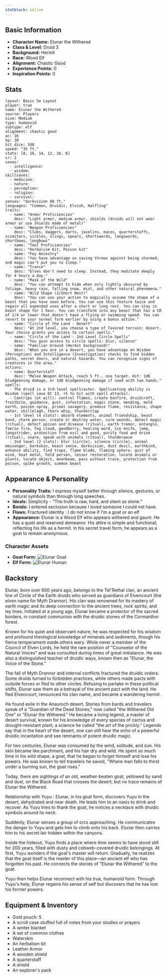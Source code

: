 ```yaml
---
statblock: inline
---
```


## Basic Information

- **Character Name:** Elunar the Withered
- **Class & Level:** Druid 3
- **Background:** Hermit
- **Race:** Wood Elf
- **Alignment:** Chaotic Good
- **Experience Points:** 0
- **Inspiration Points:** 0

## Stats
```statblock
layout: Basic 5e Layout
player: true
name: Elunar the Withered
source: Players
size: Medium
type: humanoid
subtype: elf
alignment: chaotic good
ac: 16
hp: 30
hit_dice: 3d8
speed: "35 ft."
stats: [8, 16, 14, 12, 16, 8]
cr: 2
saves:
  - intelligence: ­
  - wisdom: ­
skillsaves:
  - medicine: ­
  - nature: ­
  - perception: ­
  - religion: ­
  - survival: ­
senses: "darkvision 60 ft."
languages: "Common, Druidic, Elvish, Halfling"
traits:
  - name: "Armor Proficiencies"
    desc: "Light armor, medium armor, shields (druids will not wear armor or use shields made of metal)"
  - name: "Weapon Proficiencies"
    desc: "Clubs, daggers, darts, javelins, maces, quarterstaffs, scimitars, sickles, slings, spears, shortswords, longswords, shortbows, longbows"
  - name: "Tool Proficiencies"
    desc: "Herbalism Kit, Poison kit"
  - name: "Fey Ancestry"
    desc: "You have advantage on saving throws against being charmed, and magic can't put you to sleep."
  - name: "Trance"
    desc: "Elves don't need to sleep. Instead, they meditate deeply for 4 hours a day."
  - name: "Mask of the Wild"
    desc: "You can attempt to hide when only lightly obscured by foliage, heavy rain, falling snow, mist, and other natural phenomena."
  - name: "Wild Shape (2/Short Rest)"
    desc: "You can use your action to magically assume the shape of a beast that you have seen before. You can use this feature twice and regain all expended uses after a short or long rest. You can stay in beast shape for 1 hour. You can transform into any beast that has a CR of 1/4 or lower that doesn't have a flying or swimming speed. You can revert to your normal form earlier by using a bonus action."
  - name: "Circle of the Land - Desert"
    desc: "At 2nd level, you choose a type of favored terrain: desert. Your choice grants you access to certain spells."
  - name: "Circle of the Land - 2nd Level Circle Spells"
    desc: "You gain access to circle spells: blur, silence"
  - name: "Familiar Ground (Hermit background)"
    desc: "When you are in a desert, you have advantage on Wisdom (Perception) and Intelligence (Investigation) checks to find hidden paths, secret doors, and natural hazards. You can recognize signs of creatures in the area."
actions:
  - name: Quarterstaff
    desc: "Melee Weapon Attack, reach 5 ft., one target. Hit: 1d6 bludgeoning damage, or 1d8 bludgeoning damage if used with two hands."
spells:
  - The druid is a 3rd-level spellcaster. Spellcasting ability is Wisdom (spell save DC 13, +5 to hit with spell attacks).
  - Cantrips (at will): control flames, create bonfire, druidcraft, frostbite, guidance, gust, infestation, magic stone, mending, mold earth, poison spray, primal savagery, produce flame, resistance, shape water, shillelagh, thorn whip, thunderclap
  - 1st level (4 slots): absorb elements, animal friendship, beast bond, charm person, create or destroy water, cure wounds, detect magic (ritual), detect poison and disease (ritual), earth tremor, entangle, faerie fire, fog cloud, goodberry, healing word, ice knife, jump, longstrider, protection from evil and good, purify food and drink (ritual), snare, speak with animals (ritual), thunderwave
  - 2nd level (2 slots): blur (circle), silence (circle), animal messenger, barkskin, beast sense, darkvision, dust devil, earthbind, enhance ability, find traps, flame blade, flaming sphere, gust of wind, heat metal, hold person, lesser restoration, locate animals or plants, locate object, moonbeam, pass without trace, protection from poison, spike growth, summon beast
```


## Appearance & Personality

- **Personality Traits:** I express myself better through silence, gestures, or natural symbols than through long speeches.
- **Ideals:** Simplicity - "The truth is raw, hard, and silent as stone."
- **Bonds:** I entered seclusion because I loved someone I could not have.
- **Flaws:** Fractured identity : I do not know if I'm a goat or an elf
- **Appearance:** Elunar is a Wood Elf who appears withered and gaunt. He has a quiet and reserved demeanor. His attire is simple and functional, reflecting his life as a hermit. In his secret travel form, he appears as a goat to remain anonymous.

### Character Assets
- **Goat Form:** ![Elunar Goat](../Assets/Elunar%20goat.png)
- **Elf Form:** ![Elunar Human](../Assets/Elunar%20human.png)


## Backstory

Elunar, born over 600 years ago, belongs to the Tel'Rethal clan, an ancient line of Circle of the Earth druids who served as guardians of Elvencourt (the elven name for Myth Drannor). His clan was renowned for its mastery of earth magic and its deep connection to the ancient trees, rock spirits, and ley lines. Initiated at a young age, Elunar became a protector of the sacred borders, in constant communion with the druidic stones of the Cormanthor forest.

Known for his quiet and observant nature, he was respected for his wisdom and profound theological knowledge of minerals and sediments, though his fierce temperament made others wary. While never a member of the Council of Elven Lords, he held the rare position of "Counselor of the Natural Voices" and was consulted during times of great imbalance. He was also a distinguished teacher of druidic ways, known then as "Elunar, the Voice of the Stone."

The fall of Myth Drannor and internal conflicts fractured the druidic orders. Some druids turned to forbidden practices, while others made pacts with outside forces or fled to other circles. Refusing to partake in these political shifts, Elunar saw them as a betrayal of the ancient pact with the land. He fled Elvencourt, renounced his clan name, and became a wandering hermit.

He found exile in the Anauroch desert. Stories from bards and travelers speak of a "Guardian of the Dead Stones," now called "the Withered Old One" or "Elunar the Withered." He became a living legend, a master of desert survival, known for his knowledge of every species of cactus and drought-resistant plant, a science he called "the art of the prickly." Legends say that in the heart of the desert, one can still hear the echo of a powerful druidic incantation and see remnants of potent druidic magic.

For two centuries, Elunar was consumed by the wind, solitude, and sun. His skin became like parchment, and his hair dry and wild. He spent so much time in his wild shape, a goat, that he began to forget himself and lose his powers. He was known to tell travelers he saved, "Where man falls to thirst under a burning sun, the goat rises."

Today, there are sightings of an old, weather-beaten goat, yellowed by sand and dust, on the Black Road that crosses the desert, but no trace remains of Elunar the Withered.

Relationship with Yuyu :
Elunar, in his goat form, discovers Yuyu in the desert, dehydrated and near death. He leads him to an oasis to drink and recover. As Yuyu tries to thank the goat, he notices a necklace with druidic symbols around its neck.

Suddenly, Elunar senses a group of orcs approaching. He communicates the danger to Yuyu and gets him to climb onto his back. Elunar then carries him to his secret lair hidden within the canyons.

Inside the hideout, Yuyu finds a place where time seems to have stood still for 200 years, filled with dusty and cobweb-covered druidic belongings. At first, Yuyu wonders if the goat's master will return. Gradually, he realizes that the goat itself is the master of this place—an ancient elf who has forgotten his past. He connects the stories of "Elunar the Withered" to the goat.

Yuyu then helps Elunar reconnect with his true, humanoid form. Through Yuyu's help, Elunar regains his sense of self but discovers that he has lost his former powers.


## Equipment & Inventory

- Gold pouch: 5
- A scroll case stuffed full of notes from your studies or prayers
- A winter blanket
- A set of common clothes
- Waterskin
- An herbalism kit
- Leather Armor
- A wooden shield
- A quarterstaff
- A shield
- An explorer's pack